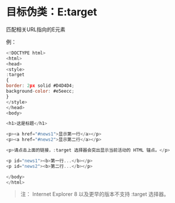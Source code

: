 # 目标伪类：E:target

匹配相关URL指向的E元素

例：

```javascript
<!DOCTYPE html>
<html>
<head>
<style>
:target
{
border: 2px solid #D4D4D4;
background-color: #e5eecc;
}
</style>
</head>
<body>

<h1>这是标题</h1>

<p><a href="#news1">显示第一行</a></p>
<p><a href="#news2">显示第二行</a></p>

<p>请点击上面的链接，:target 选择器会突出显示当前活动的 HTML 锚点。</p>

<p id="news1"><b>第一行...</b></p>
<p id="news2"><b>第二行...</b></p>

</body>
</html>
```

> 注：</b> Internet Explorer 8 以及更早的版本不支持 :target 选择器。
